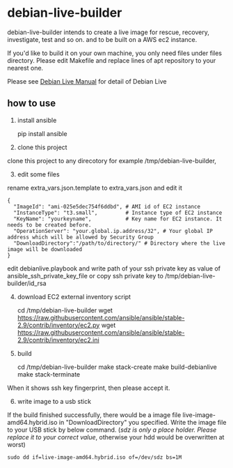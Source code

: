 # debian-live-builder

debian-live-builder intends to create a live image for rescue, recovery, investigate, test and so on.
and to be built on a AWS ec2 instance.

If you'd like to build it on your own machine, you only need files under files directory.
Please edit Makefile and replace lines of apt repository to your nearest one.

Please see [Debian Live Manual](https://live-team.pages.debian.net/live-manual/html/live-manual/index.en.html) for detail of Debian Live

## how to use

1. install ansible

	pip install ansible

2. clone this project

clone this project to any direcotory for example /tmp/debian-live-builder,

3. edit some files

rename extra_vars.json.template to extra_vars.json and edit it

	{
	  "ImageId": "ami-025e5dec754f6ddbd", # AMI id of EC2 instance
	  "InstanceType": "t3.small",         # Instance type of EC2 instance 
	  "KeyName": "yourkeyname",           # Key name for EC2 instance. It needs to be created before.
	  "OperationServer": "your.global.ip.address/32", # Your global IP address which will be allowed by Security Group
	  "DownloadDirectory":"/path/to/directory/" # Directory where the live image will be downloaded
	}

edit debianlive.playbook and write path of your ssh private key as value of ansible_ssh_private_key_file
or copy ssh private key to /tmp/debian-live-builder/id_rsa

4. download  EC2 external inventory script

	cd /tmp/debian-live-builder
	wget https://raw.githubusercontent.com/ansible/ansible/stable-2.9/contrib/inventory/ec2.py
	wget https://raw.githubusercontent.com/ansible/ansible/stable-2.9/contrib/inventory/ec2.ini

5. build

	cd /tmp/debian-live-builder
	make stack-create
	make build-debianlive
	make stack-terminate

When it shows ssh key fingerprint, then please accept it.

6. write image to a usb stick

If the build finished successfully, there would be a image file live-image-amd64.hybrid.iso in "DownloadDirectory" you specified.
Write the image file to your USB stick by below command.
(*sdz is only a place holder. Please replace it to your correct value*, otherwise your hdd would be overwritten at worst)

	sudo dd if=live-image-amd64.hybrid.iso of=/dev/sdz bs=1M

